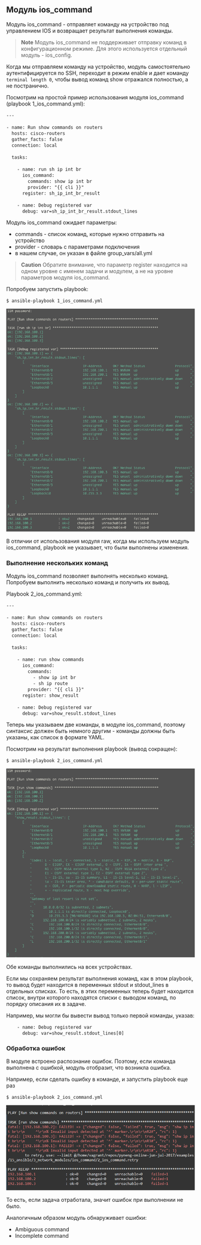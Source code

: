 ## Модуль ios_command

Модуль ios_command - отправляет команду на устройство под управлением IOS и возвращает результат выполнения команды.

> **Note** Модуль ios_command не поддерживает отправку команд в конфигурационном режиме.
> Для этого используется отдельный модуль - ios_config.

Когда мы отправляем команду на устройство, модуль самостоятельно аутентифицируется по SSH, переходит в режим enable и дает команду ```terminal length 0```, чтобы вывод команд show отражался полностью, а не постранично.

Посмотрим на простой пример использования модуля ios_command (playbook 1_ios_command.yml):
```
---

- name: Run show commands on routers
  hosts: cisco-routers
  gather_facts: false
  connection: local

  tasks:

    - name: run sh ip int br
      ios_command:
        commands: show ip int br
        provider: "{{ cli }}"
      register: sh_ip_int_br_result

    - name: Debug registered var
      debug: var=sh_ip_int_br_result.stdout_lines
```

Модуль ios_command ожидает параметры:
* commands - список команд, которые нужно отправить на устройство
* provider - словарь с параметрами подключения
 * в нашем случае, он указан в файле group_vars/all.yml

> **Caution** Обратите внимание, что параметр register находится на одном уровне с именем задачи и модулем, а не на уровне параметров модуля ios_command.

Попробуем запустить playbook:
```
$ ansible-playbook 1_ios_command.yml
```

![ios_command](https://raw.githubusercontent.com/natenka/PyNEng/master/images/15_ansible/2_ios_command.png)


В отличии от использования модуля raw, когда мы используем модуль ios_command, playbook не указывает, что были выполнены изменения.


### Выполнение нескольких команд

Модуль ios_command позволяет выполнять несколько команд.
Попробуем выполнить несколько команд и получить их вывод.

Playbook 2_ios_command.yml:
```
---

- name: Run show commands on routers
  hosts: cisco-routers
  gather_facts: false
  connection: local

  tasks:

    - name: run show commands
      ios_command:
        commands:
          - show ip int br
          - sh ip route
        provider: "{{ cli }}"
      register: show_result

    - name: Debug registered var
      debug: var=show_result.stdout_lines
```

Теперь мы указываем две команды, в модуле ios_command, поэтому синтаксис должен быть немного другим - команды должны быть указаны, как список в формате YAML.


Посмотрим на результат выполнения playbook (вывод сокращен):
```
$ ansible-playbook 2_ios_command.yml
```

![ios_command](https://raw.githubusercontent.com/natenka/PyNEng/master/images/15_ansible/2a_ios_command.png)

Обе команды выполнились на всех устройствах.

Если мы сохраняем результат выполнения команд, как в этом playbook, то вывод будет находится в переменных stdout и stdout_lines в отдельных списках.
То есть, в этих переменных теперь будет находится список, внутри которого находятся списки с выводом команд, по порядку описания их в задаче.

Например, мы могли бы вывести вывод только первой команды, указав:
```
    - name: Debug registered var
      debug: var=show_result.stdout_lines[0]
```

### Обработка ошибок

В модуле встроено распознание ошибок.
Поэтому, если команда выполнена с ошибкой, модуль отобразит, что возникла ошибка.

Например, если сделать ошибку в команде, и запустить playbook еще раз
```
$ ansible-playbook 2_ios_command.yml
```

![ios_command](https://raw.githubusercontent.com/natenka/PyNEng/master/images/15_ansible/2_ios_command-fail.png)

То есть, если задача отработала, значит ошибок при выполнении не было.

Аналогичным образом модуль обнаруживает ошибки:
* Ambiguous command
* Incomplete command


